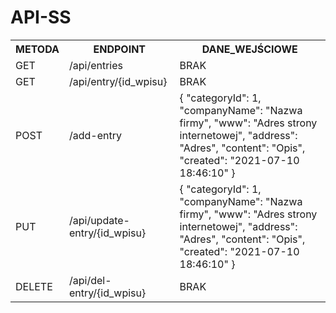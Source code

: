 # API-SS
<table>
<tr>
  <th>METODA</th>
  <th>ENDPOINT</th>
  <th>DANE_WEJŚCIOWE</th>
</tr>
<tr>
  <td>GET</td>
  <td>/api/entries</td>
  <td>BRAK</td>
</tr>
<tr>
  <td>GET</td>
  <td>/api/entry/{id_wpisu}</td>
  <td>BRAK</td>
</tr>
<tr>
  <td>POST</td>
  <td>/add-entry</td>
  <td>
  {
    "categoryId": 1,
    "companyName": "Nazwa firmy",
    "www": "Adres strony internetowej",
    "address": "Adres",
    "content": "Opis",
    "created": "2021-07-10 18:46:10"
  }
  </td>
</tr>
<tr>
  <td>PUT</td>
  <td>/api/update-entry/{id_wpisu}</td>
  <td>
  {
    "categoryId": 1,
    "companyName": "Nazwa firmy",
    "www": "Adres strony internetowej",
    "address": "Adres",
    "content": "Opis",
    "created": "2021-07-10 18:46:10"
  }
  </td>
</tr>
<tr>
  <td>DELETE</td>
  <td>/api/del-entry/{id_wpisu}</td>
  <td>BRAK</td>
</tr>
</table>
